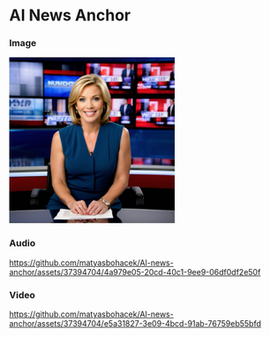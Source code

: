 # AI News Anchor

### Image

<img src='image.png' width="300">

### Audio

https://github.com/matyasbohacek/AI-news-anchor/assets/37394704/4a979e05-20cd-40c1-9ee9-06df0df2e50f

### Video

https://github.com/matyasbohacek/AI-news-anchor/assets/37394704/e5a31827-3e09-4bcd-91ab-76759eb55bfd
